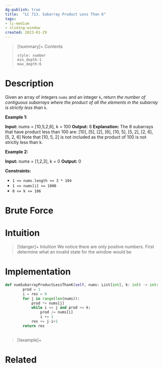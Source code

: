 ```yaml
---
dg-publish: true
title:  "LC 713. Subarray Product Less Than K"
tags:
- lc-medium
- sliding-window
created: 2023-01-29
---
```


>[!summary]+ Contents
>```toc
>style: number
>min_depth:1
>max_depth:6
>```

# Description
Given an array of integers `nums` and an integer `k`, return _the number of contiguous subarrays where the product of all the elements in the subarray is strictly less than_ `k`.

**Example 1:**

**Input:** nums = [10,5,2,6], k = 100
**Output:** 8
**Explanation:** The 8 subarrays that have product less than 100 are:
[10], [5], [2], [6], [10, 5], [5, 2], [2, 6], [5, 2, 6]
Note that [10, 5, 2] is not included as the product of 100 is not strictly less than k.

**Example 2:**

**Input:** nums = [1,2,3], k = 0
**Output:** 0

**Constraints:**

-   `1 <= nums.length <= 3 * 104`
-   `1 <= nums[i] <= 1000`
-   `0 <= k <= 106`
# Brute Force
# Intuition

>[!danger]+ Intuition
>We notice there are only positive numbers.
>First determine what an invalid state for the window would be

# Implementation
```python
def numSubarrayProductLessThanK(self, nums: List[int], k: int) -> int:
        prod = 1
        i = res = 0
        for j in range(len(nums)):
            prod *= nums[j]
            while i <= j and prod >= k:
                prod /= nums[i]
                i += 1
            res += j-i+1
        return res
            
```

>[!example]+ 


# Related
